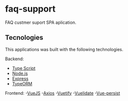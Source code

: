 # faq-support
 FAQ custmer suport SPA aplication.

## Tecnologies

This applications was built with the following technologies.

Backend:
- [Type Script](https://www.typescriptlang.org/)
- [Node.js](https://nodejs.org/en/)
- [Express](https://expressjs.com/)
- [TypeORM](https://typeorm.io/#/)

Frontend: 
-[VueJS](https://vuejs.org/)
-[Axios](https://github.com/axios/axios)
-[Vuetify](https://vuetifyjs.com/en/)
-[Vuelidate](https://vuelidate.js.org/)
-[Vue-persist](https://github.com/championswimmer/vuex-persist)
